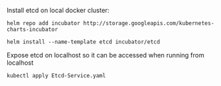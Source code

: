 Install etcd on local docker cluster:

`helm repo add incubator http://storage.googleapis.com/kubernetes-charts-incubator`

`helm install --name-template etcd incubator/etcd`

Expose etcd on localhost so it can be accessed when running from localhost

`kubectl apply Etcd-Service.yaml` 